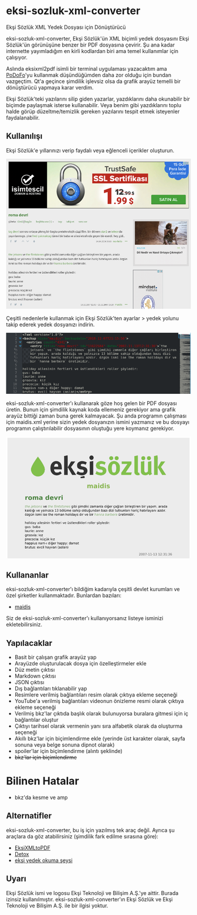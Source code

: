 # eksi-sozluk-xml-converter
Ekşi Sözlük XML Yedek Dosyası için Dönüştürücü

eksi-sozluk-xml-converter, Ekşi Sözlük'ün XML biçimli yedek dosyasını Ekşi Sözlük'ün görünüşüne benzer bir PDF dosyasına çevirir. Şu ana kadar internette yayımladığım en kirli kodlardan biri ama temel kullanımlar için çalışıyor.

Aslında eksixml2pdf isimli bir terminal uygulaması yazacaktım ama [PoDoFo](http://podofo.sourceforge.net/)'yu kullanmak düşündüğümden daha zor olduğu için bundan vazgeçtim. Qt'a geçince şimdilik işlevsiz olsa da grafik arayüz temelli bir dönüştürücü yapmaya karar verdim.

Ekşi Sözlük'teki yazılarını silip giden yazarlar, yazdıklarını daha okunabilir bir biçimde paylaşmak isterse kullanabilir. Veya benim gibi yazdıklarını toplu halde görüp düzeltme/temizlik gereken yazılarını tespit etmek isteyenler faydalanabilir.


## Kullanılışı

Ekşi Sözlük'e yıllarınızı verip faydalı veya eğlenceli içerikler oluşturun.

![eksi-sozluk-xml-converter0](/screenshots/eksi-sozluk-xml-converter0.png)

Çeşitli nedenlerle kullanmak için Ekşi Sözlük'ten ayarlar > yedek yolunu takip ederek yedek dosyanızı indirin.

![eksi-sozluk-xml-converter1](/screenshots/eksi-sozluk-xml-converter1.png)

eksi-sozluk-xml-converter'ı kullanarak göze hoş gelen bir PDF dosyası üretin. Bunun için şimdilik kaynak koda ellemeniz gerekiyor ama grafik arayüz bittiği zaman buna gerek kalmayacak. Şu anda programın çalışması için maidis.xml yerine sizin yedek dosyanızın ismini yazmanız ve bu dosyayı programın çalıştırılabilir dosyasının oluştuğu yere koymanız gerekiyor.

![eksi-sozluk-xml-converter2](/screenshots/eksi-sozluk-xml-converter2.png)

## Kullananlar

eksi-sozluk-xml-converter'ı bildiğim kadarıyla çeşitli devlet kurumları ve özel şirketler kullanmaktadır. Bunlardan bazıları:

- [maidis](https://www.dropbox.com/s/0450xp3gb2wem2u/maidis-eksisozluk.pdf?dl=0)

Siz de eksi-sozluk-xml-converter'ı kullanıyorsanız listeye isminizi ekletebilirsiniz.

## Yapılacaklar

- Basit bir çalışan grafik arayüz yap
- Arayüzde oluşturulacak dosya için özelleştirmeler ekle
- Düz metin çıktısı
- Markdown çıktısı
- JSON çıktısı
- Dış bağlantıları tıklanabilir yap
- Resimlere verilmiş bağlantıları resim olarak çıktıya ekleme seçeneği
- YouTube'a verilmiş bağlantıları videonun önizleme resmi olarak çıktıya ekleme seçeneği
- Verilmiş bkz'lar çıktıda başlık olarak bulunuyorsa buralara gitmesi için iç bağlantılar oluştur
- Çıktıyı tarihsel olarak vermenin yanı sıra alfabetik olarak da oluşturma seçeneği
- Akıllı bkz'lar için biçimlendirme ekle (yerinde üst karakter olarak, sayfa sonuna veya belge sonuna dipnot olarak)
- spoiler'lar için biçimlendirme (alıntı şeklinde)
- ~~bkz'lar için biçimlendirme~~

# Bilinen Hatalar
- bkz'da kesme ve amp

## Alternatifler

eksi-sozluk-xml-converter, bu iş için yazılmış tek araç değil. Ayrıca şu araçlara da göz atabilirsiniz (şimdilik fark edilme sırasına göre):

- [EksiXMLtoPDF](https://github.com/Borgen/EksiXMLtoPDF)
- [Detox](https://youreads.net/baslik/detox--45069)
- [ekşi yedek okuma şeysi](https://eksisozluk.com/eksi-yedek-okuma-seysi--4987996)

## Uyarı

Ekşi Sözlük ismi ve logosu Ekşi Teknoloji ve Bilişim A.Ş.'ye aittir. Burada izinsiz kullanılmıştır. eksi-sozluk-xml-converter'ın Ekşi Sözlük ve Ekşi Teknoloji ve Bilişim A.Ş. ile bir ilgisi yoktur.
